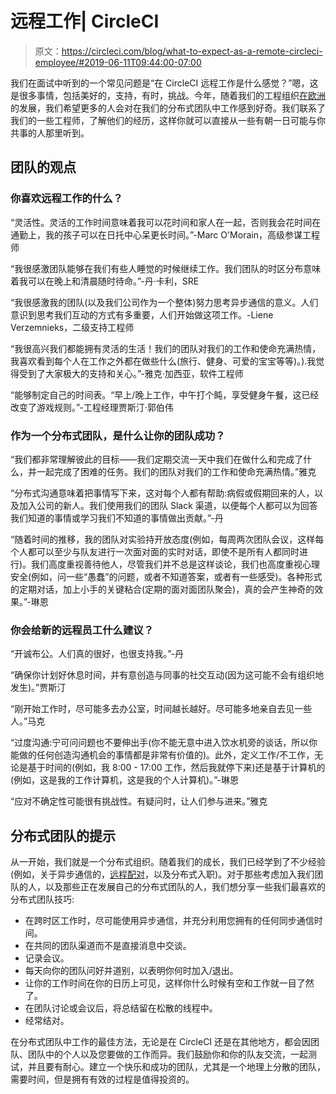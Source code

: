 # 远程工作| CircleCI

> 原文：<https://circleci.com/blog/what-to-expect-as-a-remote-circleci-employee/#2019-06-11T09:44:00-07:00>

我们在面试中听到的一个常见问题是“在 CircleCI 远程工作是什么感觉？”嗯，这是很多事情，包括美好的，支持，有时，挑战。今年，随着我们的工程组织[在欧洲](https://circleci.com/blog/we-re-growing-circleci-s-engineering-teams-in-europe-join-us/)的发展，我们希望更多的人会对在我们的分布式团队中工作感到好奇。我们联系了我们的一些工程师，了解他们的经历，这样你就可以直接从一些有朝一日可能与你共事的人那里听到。

## 团队的观点

### 你喜欢远程工作的什么？

“灵活性。灵活的工作时间意味着我可以花时间和家人在一起，否则我会花时间在通勤上，我的孩子可以在日托中心呆更长时间。”-Marc O'Morain，高级参谋工程师

“我很感激团队能够在我们有些人睡觉的时候继续工作。我们团队的时区分布意味着我可以在晚上和清晨随时待命。”-丹·卡利，SRE

“我很感激我的团队(以及我们公司作为一个整体)努力思考异步通信的意义。人们意识到思考我们互动的方式有多重要，人们开始做这项工作。-Liene Verzemnieks，二级支持工程师

“我很高兴我们都能拥有灵活的生活！我们的团队对我们的工作和使命充满热情，我喜欢看到每个人在工作之外都在做些什么(旅行、健身、可爱的宝宝等等)。).我觉得受到了大家极大的支持和关心。”-雅克·加西亚，软件工程师

“能够制定自己的时间表。“早上/晚上工作，中午打个盹，享受健身午餐，这已经改变了游戏规则。”-工程经理贾斯汀·郭伯伟

### 作为一个分布式团队，是什么让你的团队成功？

“我们都非常理解彼此的目标——我们定期交流一天中我们在做什么和完成了什么，并一起完成了困难的任务。我们的团队对我们的工作和使命充满热情。”雅克

“分布式沟通意味着把事情写下来，这对每个人都有帮助:病假或假期回来的人，以及加入公司的新人。我们使用我们的团队 Slack 渠道，以便每个人都可以为回答我们知道的事情或学习我们不知道的事情做出贡献。”-丹

“随着时间的推移，我的团队对实验持开放态度(例如，每周两次团队会议，这样每个人都可以至少与队友进行一次面对面的实时对话，即使不是所有人都同时进行)。我们高度重视善待他人，尽管我们并不总是这样谈论，我们也高度重视心理安全(例如，问一些“愚蠢”的问题，或者不知道答案，或者有一些感受)。各种形式的定期对话，加上小手的关键粘合(定期的面对面团队聚会)，真的会产生神奇的效果。”-琳恩

### 你会给新的远程员工什么建议？

“开诚布公。人们真的很好，也很支持我。”-丹

“确保你计划好休息时间，并有意创造与同事的社交互动(因为这可能不会有组织地发生)。”贾斯汀

“刚开始工作时，尽可能多去办公室，时间越长越好。尽可能多地亲自去见一些人。”马克

“过度沟通:宁可问问题也不要伸出手(你不能无意中进入饮水机旁的谈话，所以你能做的任何创造沟通机会的事情都是非常有价值的)。此外，定义工作/不工作，无论是基于时间的(例如，我 8:00 - 17:00 工作，然后我就停下来)还是基于计算机的(例如，这是我的工作计算机，这是我的个人计算机)。”-琳恩

“应对不确定性可能很有挑战性。有疑问时，让人们参与进来。”雅克

## 分布式团队的提示

从一开始，我们就是一个分布式组织。随着我们的成长，我们已经学到了不少经验(例如，关于异步通信的，[远程配对](https://circleci.com/blog/tools-for-effective-pairing/)，以及分布式入职)。对于那些考虑加入我们团队的人，以及那些正在发展自己的分布式团队的人，我们想分享一些我们最喜欢的分布式团队技巧:

*   在跨时区工作时，尽可能使用异步通信，并充分利用您拥有的任何同步通信时间。
*   在共同的团队渠道而不是直接消息中交谈。
*   记录会议。
*   每天向你的团队问好并道别，以表明你何时加入/退出。
*   让你的工作时间在你的日历上可见，这样你什么时候有空和工作就一目了然了。
*   在团队讨论或会议后，将总结留在松散的线程中。
*   经常结对。

在分布式团队中工作的最佳方法，无论是在 CircleCI 还是在其他地方，都会因团队、团队中的个人以及您要做的工作而异。我们鼓励你和你的队友交流，一起测试，并且要有耐心。建立一个快乐和成功的团队，尤其是一个地理上分散的团队，需要时间，但是拥有有效的过程是值得投资的。